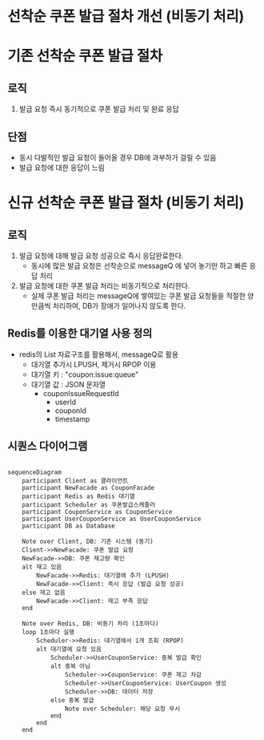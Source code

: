# 선착순 쿠폰 발급 절차 개선 (비동기 처리)

# 기존 선착순 쿠폰 발급 절차
## 로직
1. 발급 요청 즉시 동기적으로 쿠폰 발급 처리 및 완료 응답
## 단점
 - 동시 다발적인 발급 요청이 들어올 경우 DB에 과부하가 걸릴 수 있음
 - 발급 요청에 대한 응답이 느림

# 신규 선착순 쿠폰 발급 절차 (비동기 처리)
## 로직
1. 발급 요청에 대해 발급 요청 성공으로 즉시 응답완료한다.
    - 동시에 많은 발급 요청은 선착순으로 messageQ 에 넣어 놓기만 하고 빠른 응답 처리
2. 발급 요청에 대한 쿠폰 발급 처리는 비동기적으로 처리한다.
    - 실제 쿠폰 발급 처리는 messageQ에 쌓여있는 쿠폰 발급 요청들을 적절한 양만큼씩 처리하여, DB가 장애가 일어나지 않도록 한다.

## Redis를 이용한 대기열 사용 정의
- redis의 List 자료구조를 활용해서, messageQ로 활용
  - 대기열 추가시 LPUSH, 제거시 RPOP 이용
  - 대기열 키 : "coupon:issue:queue"
  - 대기열 값 : JSON 문자열
    - couponIssueRequestId
        - userId
        - couponId
        - timestamp



## 시퀀스 다이어그램
```mermaid

sequenceDiagram
    participant Client as 클라이언트
    participant NewFacade as CouponFacade
    participant Redis as Redis 대기열
    participant Scheduler as 쿠폰발급스케줄러
    participant CouponService as CouponService
    participant UserCouponService as UserCouponService
    participant DB as Database

    Note over Client, DB: 기존 시스템 (동기)
    Client->>NewFacade: 쿠폰 발급 요청
    NewFacade->>DB: 쿠폰 재고량 확인
    alt 재고 있음
        NewFacade->>Redis: 대기열에 추가 (LPUSH)
        NewFacade->>Client: 즉시 응답 (발급 요청 성공)
    else 재고 없음
        NewFacade->>Client: 재고 부족 응답
    end

    Note over Redis, DB: 비동기 처리 (1초마다)
    loop 1초마다 실행
        Scheduler->>Redis: 대기열에서 1개 조회 (RPOP)
        alt 대기열에 요청 있음
            Scheduler->>UserCouponService: 중복 발급 확인
            alt 중복 아님
                Scheduler->>CouponService: 쿠폰 재고 차감
                Scheduler->>UserCouponService: UserCoupon 생성
                Scheduler->>DB: 데이터 저장
            else 중복 발급
                Note over Scheduler: 해당 요청 무시
            end
        end
    end
```
